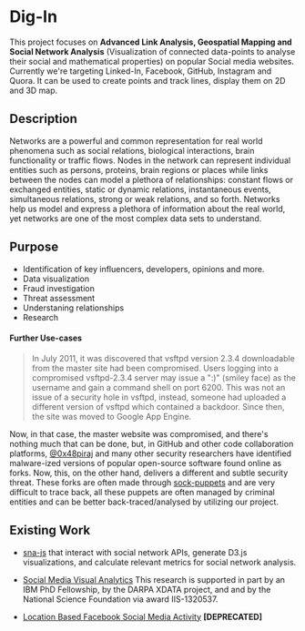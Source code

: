 # Dig-In

This project focuses on **Advanced Link Analysis, Geospatial Mapping and Social Network Analysis** (Visualization of connected data-points to analyse their social and mathematical properties) on popular Social media websites. Currently we're targeting Linked-In, Facebook, GitHub, Instagram and Quora. It can be used to create points and track lines, display them on 2D and 3D map.

## Description 

Networks are a powerful and common representation for real world phenomena such as social relations, biological interactions, brain functionality or traffic flows. Nodes in the network can represent individual entities such as persons, proteins, brain regions or places while links between the nodes can model a plethora of relationships: constant flows or exchanged entities, static or dynamic relations, instantaneous events, simultaneous relations, strong or weak relations, and so forth. Networks help us model and express a plethora of information about the real world, yet networks are one of the most complex data sets to understand.

## Purpose

- Identification of key influencers, developers, opinions and more.
- Data visualization
- Fraud investigation
- Threat assessment
- Understaning relationships
- Research

#### Further Use-cases

> In July 2011, it was discovered that vsftpd version 2.3.4 downloadable from the master site had been compromised.  Users logging into a compromised vsftpd-2.3.4 server may issue a ":)" (smiley face) as the username and gain a command shell on port 6200. This was not an issue of a security hole in vsftpd, instead, someone had uploaded a different version of vsftpd which contained a backdoor. Since then, the site was moved to Google App Engine.

Now, in that case, the master website was compromised, and there's nothing much that can be done, but, in GitHub and other code collaboration platforms, [@0x48piraj](https://github.com/0x48piraj) and many other security researchers have identified malware-ized versions of popular open-source software found online as forks. Now, this, on the other hand, delivers a different and subtle security threat. These forks are often made through [sock-puppets](https://en.wikipedia.org/wiki/Sockpuppet_(Internet)) and are very difficult to trace back, all these puppets are often managed by criminal entities and can be better back-traced/analysed by utilizing our project.

## Existing Work

- [sna-js](https://github.com/craigtutterow/sna-js) that interact with social network APIs, generate D3.js visualizations, and calculate relevant metrics for social network analysis.

- [Social Media Visual Analytics](https://www.cc.gatech.edu/gvu/ii/social/) This research is supported in part by an IBM PhD Fellowship, by the DARPA XDATA project, and and by the National Science Foundation via award IIS-1320537.

- [Location Based Facebook Social Media Activity](http://www.lbsocial.net/) **[DEPRECATED]**